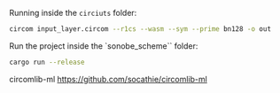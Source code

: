 Running inside the `circiuts` folder:

```sh
circom input_layer.circom --r1cs --wasm --sym --prime bn128 -o out
```

Run the project inside the `sonobe_scheme`` folder:

```sh
cargo run --release
```

circomlib-ml
https://github.com/socathie/circomlib-ml
